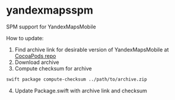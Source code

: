 # yandexmapsspm
SPM support for YandexMapsMobile

How to update:
1) Find archive link for desirable version of YandexMapsMobile at [CocoaPods repo](https://github.com/CocoaPods/Specs/tree/master/Specs/d/d/0/YandexMapsMobile)
2) Download archive
3) Compute checksum for archive
```sh
swift package compute-checksum ../path/to/archive.zip
```
4) Update Package.swift with archive link and checksum
